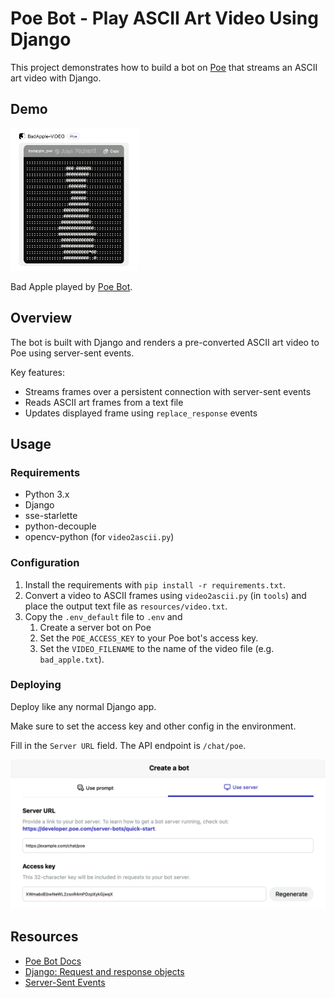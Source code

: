 # Poe Bot - Play ASCII Art Video Using Django

This project demonstrates how to build a bot on [Poe](https://poe.com) that streams an ASCII art video with Django.

## Demo

![Bad Apple on Poe](docs/BadApple_on_Poe.gif)

Bad Apple played by [Poe Bot](https://poe.com/BadApple-VIDEO).

## Overview

The bot is built with Django and renders a pre-converted ASCII art video to Poe using server-sent events.

Key features:

- Streams frames over a persistent connection with server-sent events
- Reads ASCII art frames from a text file
- Updates displayed frame using `replace_response` events

## Usage

### Requirements

- Python 3.x
- Django
- sse-starlette
- python-decouple
- opencv-python (for `video2ascii.py`)

### Configuration

1. Install the requirements with `pip install -r requirements.txt`.
2. Convert a video to ASCII frames using `video2ascii.py` (in `tools`) and place the output text file as `resources/video.txt`.
3. Copy the `.env_default` file to `.env` and
   1. Create a server bot on Poe
   2. Set the `POE_ACCESS_KEY` to your Poe bot's access key.
   3. Set the `VIDEO_FILENAME` to the name of the video file (e.g. `bad_apple.txt`).

### Deploying

Deploy like any normal Django app.

Make sure to set the access key and other config in the environment.

Fill in the `Server URL` field. The API endpoint is `/chat/poe`.

![Create a server bot](docs/CreateBot.png)

## Resources

- [Poe Bot Docs](https://docs.poe.com/bots)
- [Django: Request and response objects](https://docs.djangoproject.com/en/4.2/ref/request-response/)
- [Server-Sent Events](https://developer.mozilla.org/en-US/docs/Web/API/Server-sent_events)
